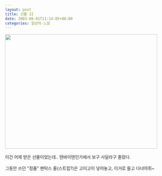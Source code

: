 ```yaml
---
layout: post
title: 선물 II
date: 2003-08-01T11:14:05+00:00
categories: 일상의-느낌
---
```

<a href="http://jinto.pe.kr/logs/archives/DSC01307.html" onclick="window.open('http://jinto.pe.kr/logs/archives/DSC01307.html','popup','width=1280,height=960,scrollbars=no,resizable=no,toolbar=no,directories=no,location=no,menubar=no,status=no,left=0,top=0'); return false"><img src="http://jinto.pe.kr/logs/archives/DSC01307-thumb.JPG" width="500" height="375" border="0" /></a><br /><br />이건 어제 받은 선물이었는데.. 텐바이텐인가에서 보구 사달라구 졸랐다.<br /><br />그동안 쓰던 "정품" 펜탁스 줄(스트립?)은 고이고이 넣어놓고, 이거로 들고 다녀야쥐~
